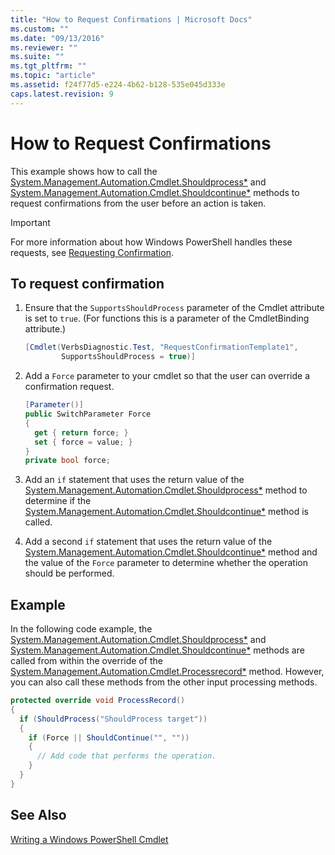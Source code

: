 ```yaml
---
title: "How to Request Confirmations | Microsoft Docs"
ms.custom: ""
ms.date: "09/13/2016"
ms.reviewer: ""
ms.suite: ""
ms.tgt_pltfrm: ""
ms.topic: "article"
ms.assetid: f24f77d5-e224-4b62-b128-535e045d333e
caps.latest.revision: 9
---
```

# How to Request Confirmations

This example shows how to call the [System.Management.Automation.Cmdlet.Shouldprocess*](/dotnet/api/System.Management.Automation.Cmdlet.ShouldProcess) and [System.Management.Automation.Cmdlet.Shouldcontinue*](/dotnet/api/System.Management.Automation.Cmdlet.ShouldContinue) methods to request confirmations from the user before an action is taken.

> [!IMPORTANT]
> For more information about how Windows PowerShell handles these requests, see [Requesting Confirmation](./requesting-confirmation-from-cmdlets.md).

## To request confirmation

1. Ensure that the `SupportsShouldProcess` parameter of the Cmdlet attribute is set to `true`. (For functions this is a parameter of the CmdletBinding attribute.)

    ```csharp
    [Cmdlet(VerbsDiagnostic.Test, "RequestConfirmationTemplate1",
            SupportsShouldProcess = true)]
    ```

2. Add a `Force` parameter to your cmdlet so that the user can override a confirmation request.

    ```csharp
    [Parameter()]
    public SwitchParameter Force
    {
      get { return force; }
      set { force = value; }
    }
    private bool force;
    ```

3. Add an `if` statement that uses the return value of the [System.Management.Automation.Cmdlet.Shouldprocess*](/dotnet/api/System.Management.Automation.Cmdlet.ShouldProcess) method to determine if the [System.Management.Automation.Cmdlet.Shouldcontinue*](/dotnet/api/System.Management.Automation.Cmdlet.ShouldContinue) method is called.

4. Add a second `if` statement that uses the return value of the [System.Management.Automation.Cmdlet.Shouldcontinue*](/dotnet/api/System.Management.Automation.Cmdlet.ShouldContinue) method and the value of the `Force` parameter to determine whether the operation should be performed.

## Example

In the following code example, the [System.Management.Automation.Cmdlet.Shouldprocess*](/dotnet/api/System.Management.Automation.Cmdlet.ShouldProcess) and [System.Management.Automation.Cmdlet.Shouldcontinue*](/dotnet/api/System.Management.Automation.Cmdlet.ShouldContinue) methods are called from within the override of the [System.Management.Automation.Cmdlet.Processrecord*](/dotnet/api/System.Management.Automation.Cmdlet.ProcessRecord) method. However, you can also call these methods from the other input processing methods.

```csharp
protected override void ProcessRecord()
{
  if (ShouldProcess("ShouldProcess target"))
  {
    if (Force || ShouldContinue("", ""))
    {
      // Add code that performs the operation.
    }
  }
}
```

## See Also

[Writing a Windows PowerShell Cmdlet](./writing-a-windows-powershell-cmdlet.md)
